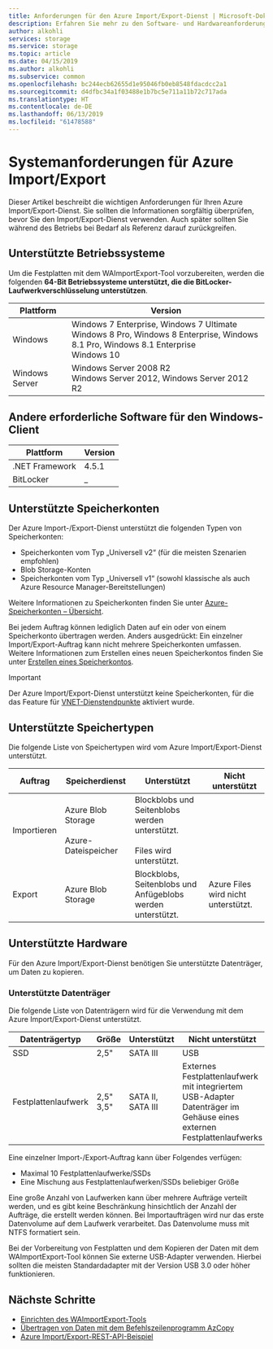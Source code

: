 ```yaml
---
title: Anforderungen für den Azure Import/Export-Dienst | Microsoft-Dokumentation
description: Erfahren Sie mehr zu den Software- und Hardwareanforderungen für den Azure Import/Export-Dienst.
author: alkohli
services: storage
ms.service: storage
ms.topic: article
ms.date: 04/15/2019
ms.author: alkohli
ms.subservice: common
ms.openlocfilehash: bc244ecb62655d1e95046fb0eb8548fdacdcc2a1
ms.sourcegitcommit: d4dfbc34a1f03488e1b7bc5e711a11b72c717ada
ms.translationtype: HT
ms.contentlocale: de-DE
ms.lasthandoff: 06/13/2019
ms.locfileid: "61478588"
---
```

# <a name="azure-importexport-system-requirements"></a>Systemanforderungen für Azure Import/Export

Dieser Artikel beschreibt die wichtigen Anforderungen für Ihren Azure Import/Export-Dienst. Sie sollten die Informationen sorgfältig überprüfen, bevor Sie den Import/Export-Dienst verwenden. Auch später sollten Sie während des Betriebs bei Bedarf als Referenz darauf zurückgreifen.

## <a name="supported-operating-systems"></a>Unterstützte Betriebssysteme

Um die Festplatten mit dem WAImportExport-Tool vorzubereiten, werden die folgenden **64-Bit Betriebssysteme unterstützt, die die BitLocker-Laufwerkverschlüsselung unterstützen**.


|Plattform |Version |
|---------|---------|
|Windows     | Windows 7 Enterprise, Windows 7 Ultimate <br> Windows 8 Pro, Windows 8 Enterprise, Windows 8.1 Pro, Windows 8.1 Enterprise <br> Windows 10        |
|Windows Server     |Windows Server 2008 R2 <br> Windows Server 2012, Windows Server 2012 R2         |

## <a name="other-required-software-for-windows-client"></a>Andere erforderliche Software für den Windows-Client

|Plattform |Version |
|---------|---------|
|.NET Framework    | 4.5.1       |
| BitLocker        |  _          |


## <a name="supported-storage-accounts"></a>Unterstützte Speicherkonten

Der Azure Import-/Export-Dienst unterstützt die folgenden Typen von Speicherkonten:

- Speicherkonten vom Typ „Universell v2“ (für die meisten Szenarien empfohlen)
- Blob Storage-Konten
- Speicherkonten vom Typ „Universell v1“ (sowohl klassische als auch Azure Resource Manager-Bereitstellungen) 

Weitere Informationen zu Speicherkonten finden Sie unter [Azure-Speicherkonten – Übersicht](storage-account-overview.md).

Bei jedem Auftrag können lediglich Daten auf ein oder von einem Speicherkonto übertragen werden. Anders ausgedrückt: Ein einzelner Import/Export-Auftrag kann nicht mehrere Speicherkonten umfassen. Weitere Informationen zum Erstellen eines neuen Speicherkontos finden Sie unter [Erstellen eines Speicherkontos](storage-quickstart-create-account.md).

> [!IMPORTANT] 
> Der Azure Import/Export-Dienst unterstützt keine Speicherkonten, für die das Feature für [VNET-Dienstendpunkte](../../virtual-network/virtual-network-service-endpoints-overview.md) aktiviert wurde. 

## <a name="supported-storage-types"></a>Unterstützte Speichertypen

Die folgende Liste von Speichertypen wird vom Azure Import/Export-Dienst unterstützt.


|Auftrag  |Speicherdienst |Unterstützt  |Nicht unterstützt  |
|---------|---------|---------|---------|
|Importieren     |  Azure Blob Storage <br><br> Azure-Dateispeicher       | Blockblobs und Seitenblobs werden unterstützt. <br><br> Files wird unterstützt.          |
|Export     |   Azure Blob Storage       | Blockblobs, Seitenblobs und Anfügeblobs werden unterstützt.         | Azure Files wird nicht unterstützt.


## <a name="supported-hardware"></a>Unterstützte Hardware 

Für den Azure Import/Export-Dienst benötigen Sie unterstützte Datenträger, um Daten zu kopieren.

### <a name="supported-disks"></a>Unterstützte Datenträger

Die folgende Liste von Datenträgern wird für die Verwendung mit dem Azure Import/Export-Dienst unterstützt.


|Datenträgertyp  |Größe  |Unterstützt |Nicht unterstützt  |
|---------|---------|---------|---------|
|SSD    |   2,5"      |SATA III          |  USB       |
|Festplattenlaufwerk     |  2,5"<br>3,5"       |SATA II, SATA III         |Externes Festplattenlaufwerk mit integriertem USB-Adapter <br> Datenträger im Gehäuse eines externen Festplattenlaufwerks         |


Eine einzelner Import-/Export-Auftrag kann über Folgendes verfügen:
- Maximal 10 Festplattenlaufwerke/SSDs
- Eine Mischung aus Festplattenlaufwerken/SSDs beliebiger Größe

Eine große Anzahl von Laufwerken kann über mehrere Aufträge verteilt werden, und es gibt keine Beschränkung hinsichtlich der Anzahl der Aufträge, die erstellt werden können. Bei Importaufträgen wird nur das erste Datenvolume auf dem Laufwerk verarbeitet. Das Datenvolume muss mit NTFS formatiert sein.

Bei der Vorbereitung von Festplatten und dem Kopieren der Daten mit dem WAImportExport-Tool können Sie externe USB-Adapter verwenden. Hierbei sollten die meisten Standardadapter mit der Version USB 3.0 oder höher funktionieren. 


## <a name="next-steps"></a>Nächste Schritte

* [Einrichten des WAImportExport-Tools](storage-import-export-tool-how-to.md)
* [Übertragen von Daten mit dem Befehlszeilenprogramm AzCopy](storage-use-azcopy.md)
* [Azure Import/Export-REST-API-Beispiel](https://azure.microsoft.com/documentation/samples/storage-dotnet-import-export-job-management/)

